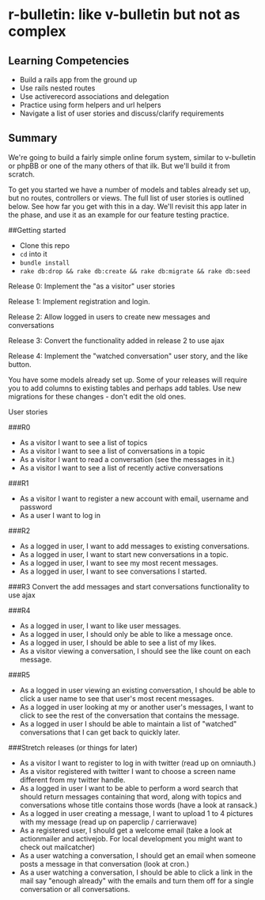 # r-bulletin: like v-bulletin but not as complex

## Learning Competencies

* Build a rails app from the ground up
* Use rails nested routes
* Use activerecord associations and delegation
* Practice using form helpers and url helpers
* Navigate a list of user stories and discuss/clarify requirements

## Summary

We're going to build a fairly simple online forum system, similar to v-bulletin
or phpBB or one of the many others of that ilk. But we'll build it from
scratch.

To get you started we have a number of models and tables already set up, but no
routes, controllers or views. The full list of user stories is outlined below.
See how far you get with this in a day. We'll revisit this app later in the
phase, and use it as an example for our feature testing practice.

##Getting started

* Clone this repo
* `cd` into it
* `bundle install`
* `rake db:drop && rake db:create && rake db:migrate && rake db:seed`

Release 0: Implement the "as a visitor" user stories

Release 1: Implement registration and login.

Release 2: Allow logged in users to create new messages and conversations

Release 3: Convert the functionality added in release 2 to use ajax

Release 4: Implement the "watched conversation" user story, and the like button. 

You have some models already set up. Some of your releases will require you to add columns to existing tables and perhaps add tables. Use new migrations for these changes - don't edit the old ones.

User stories

###R0
* As a visitor I want to see a list of topics
* As a visitor I want to see a list of conversations in a topic
* As a visitor I want to read a conversation (see the messages in it.)
* As a visitor I want to see a list of recently active conversations

###R1
* As a visitor I want to register a new account with email, username and password
* As a user I want to log in

###R2
* As a logged in user, I want to add messages to existing conversations.
* As a logged in user, I want to start new conversations in a topic.
* As a logged in user, I want to see my most recent messages.
* As a logged in user, I want to see conversations I started.

###R3
Convert the add messages and start conversations functionality to use ajax

###R4
* As a logged in user, I want to like user messages.
* As a logged in user, I should only be able to like a message once.
* As a logged in user, I should be able to see a list of my likes.
* As a visitor viewing a conversation, I should see the like count on each message.

###R5
* As a logged in user viewing an existing conversation, I should be able to click a user name to see that user's most recent messages.
* As a logged in user looking at my or another user's messages, I want to click to see the rest of the conversation that contains the message.
* As a logged in user I should be able to maintain a list of "watched" conversations that I can get back to quickly later.

###Stretch releases (or things for later)
* As a visitor I want to register to log in with twitter (read up on omniauth.)
* As a visitor registered with twitter I want to choose a screen name different from my twitter handle.
* As a logged in user I want to be able to perform a word search that should return messages containing that word, along with topics and conversations whose title contains those words (have a look at ransack.)
* As a logged in user creating a message, I want to upload 1 to 4 pictures with my message (read up on paperclip / carrierwave)
* As a registered user, I should get a welcome email (take a look at actionmailer and activejob. For local development you might want to check out mailcatcher)
* As a user watching a conversation, I should get an email when someone posts a message in that conversation (look at cron.)
* As a user watching a conversation, I should be able to click a link in the mail say "enough already" with the emails and turn them off for a single conversation or all conversations.
